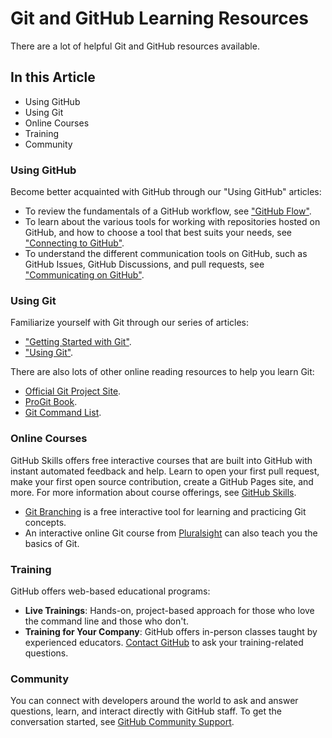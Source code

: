 # Git and GitHub Learning Resources

There are a lot of helpful Git and GitHub resources available.

## In this Article
- Using GitHub
- Using Git
- Online Courses
- Training
- Community

### Using GitHub
Become better acquainted with GitHub through our "Using GitHub" articles:

- To review the fundamentals of a GitHub workflow, see ["GitHub Flow"](https://docs.github.com/en/get-started/quickstart/github-flow).
- To learn about the various tools for working with repositories hosted on GitHub, and how to choose a tool that best suits your needs, see ["Connecting to GitHub"](https://docs.github.com/en/get-started/quickstart/connecting-to-github).
- To understand the different communication tools on GitHub, such as GitHub Issues, GitHub Discussions, and pull requests, see ["Communicating on GitHub"](https://docs.github.com/en/get-started/writing-on-github).

### Using Git
Familiarize yourself with Git through our series of articles:

- ["Getting Started with Git"](https://git-scm.com/book/en/v2/Getting-Started-About-Version-Control).
- ["Using Git"](https://git-scm.com/doc).

There are also lots of other online reading resources to help you learn Git:
- [Official Git Project Site](https://git-scm.com/).
- [ProGit Book](https://git-scm.com/book/en/v2).
- [Git Command List](https://git-scm.com/docs).

### Online Courses
GitHub Skills offers free interactive courses that are built into GitHub with instant automated feedback and help. Learn to open your first pull request, make your first open source contribution, create a GitHub Pages site, and more. For more information about course offerings, see [GitHub Skills](https://skills.github.com/).

- [Git Branching](https://learngitbranching.js.org/) is a free interactive tool for learning and practicing Git concepts.
- An interactive online Git course from [Pluralsight](https://www.pluralsight.com/courses/git-fundamentals) can also teach you the basics of Git.

### Training
GitHub offers web-based educational programs:
- **Live Trainings**: Hands-on, project-based approach for those who love the command line and those who don't.
- **Training for Your Company**: GitHub offers in-person classes taught by experienced educators. [Contact GitHub](https://services.github.com/) to ask your training-related questions.

### Community
You can connect with developers around the world to ask and answer questions, learn, and interact directly with GitHub staff. To get the conversation started, see [GitHub Community Support](https://github.community/).
